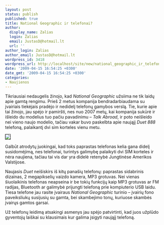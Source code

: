 ```yaml
---
layout: post
status: publish
published: true
title: National Geographic ir telefonai?
author:
  display_name: Zalias
  login: Zalias
  email: JustasD@hotmail.lt
  url: ''
author_login: Zalias
author_email: JustasD@hotmail.lt
wordpress_id: 3418
wordpress_url: http://localhost/site/new/national_geographic_ir_telefonai/
date: '2009-04-15 16:54:25 +0300'
date_gmt: '2009-04-15 16:54:25 +0300'
categories:
- Naujienos
---
```

<p>Tikriausiai nedaugelis žinojo, kad <i>National Geographic</i> užsiima ne tik laidų apie gamtą rengimu. Prieš 2 metus kompanija bendradarbiaudama su įvairiais tiekėjais pradėjo ir nedidelį telefonų gamybos verslą. Tie, kurie apie tai žinojo, jau spėjo ir pamiršti, nes nuo 2007 metų, kai kompanija sukūrė ir išleido du modelius tuo pačiu pavadinimu – <i>Talk Abroad</i>, ir poto neišleido nei vieno naujo modelio, tačiau vakar buvo paskelbta apie naująjį <i>Duet 888</i> telefoną, palaikantį dvi sim korteles vienu metu.</p>
<div class="imgright"><img src="http://svarke.technews.lt/D888.jpg" border="1" /></div>
<p>Galbūt atrodytų juokingai, kad toks paprastas telefonas kelia gana  didelį susidomėjimą, nes telefonai, turintys galimybę palaikyti dvi SIM korteles ir nėra naujiena, tačiau tai vis dar yra didelė retenybė Jungtinėse Amerikos Valstijose.</p>
<p>Naujasis <i>Duet</i> neišiskirs iš kitų panašių telefonų: paprastas sidabrinis dizainas, 2 megapikselių vaizdo kamera, MP3 grotuvas. Nei vienas šiuolaikinis telefonas neapseina ir be tokių funkcijų kaip MP3 grotuvas ar FM radijas, Bluetooth ar galimybė prijungti telefoną prie kompiuterio USB laidu. Tiesa telefone jau rasite įvairaus <i>National Geographic</i> turinio – įvairių fono paveiksliukų susijusių su gamta, bei skambejimo tonų, kuriuose skambės įvairųs gamtos garsai.  </p>
<p>Už telefonų leidimą atsakingi asmenys jau spėjo patvirtinti, kad juos užplūdo gyventojų laiškai su klausimais kur galima įsigyti naująjį telefoną.</p>

